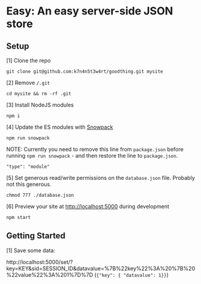 # Easy: An easy server-side JSON store

## Setup

[1] Clone the repo

```
git clone git@github.com:k7n4n5t3w4rt/goodthing.git mysite
```

[2] Remove `/.git`

```
cd mysite && rm -rf .git
```

[3] Install NodeJS modules

```
npm i
```

[4] Update the ES modules with [Snowpack](https://www.snowpack.dev/)

```
npm run snowpack
```

NOTE: Currently you need to remove this line from `package.json` before running `npm run snowpack` - and then restore the line to `package.json`.

```
"type": "module"
```

[5] Set generous read/write permissions on the `database.json` file. Probably not this generous.

```
chmod 777 ./database.json
```
[6] Preview your site at <http://localhost:5000> during development

```
npm start
```

## Getting Started

[1] Save some data:

http://localhost:5000/set/?key=KEY&sid=SESSION_ID&datavalue=%7B%22key%22%3A%20%7B%20%22value%22%3A%201%7D%7D (```{"key": { "datavalue": 1}}```)
